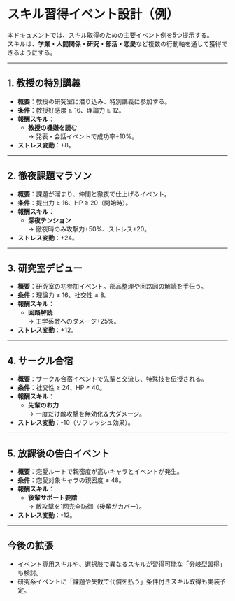 # スキル習得イベント設計（例）

本ドキュメントでは、スキル取得のための主要イベント例を5つ提示する。  
スキルは、**学業・人間関係・研究・部活・恋愛**など複数の行動軸を通して獲得できるようにする。

---

## 1. 教授の特別講義
- **概要**：教授の研究室に潜り込み、特別講義に参加する。
- **条件**：教授好感度 ≥ 16、理論力 ≥ 12。
- **報酬スキル**：  
  - **教授の機嫌を読む**  
    → 発表・会話イベントで成功率+10%。  
- **ストレス変動**：+8。

---

## 2. 徹夜課題マラソン
- **概要**：課題が溜まり、仲間と徹夜で仕上げるイベント。
- **条件**：提出力 ≥ 16、HP ≥ 20（開始時）。
- **報酬スキル**：  
  - **深夜テンション**  
    → 徹夜時のみ攻撃力+50%、ストレス+20。  
- **ストレス変動**：+24。

---

## 3. 研究室デビュー
- **概要**：研究室の初参加イベント。部品整理や回路図の解読を手伝う。
- **条件**：理論力 ≥ 16、社交性 ≥ 8。
- **報酬スキル**：  
  - **回路解読**  
    → 工学系敵へのダメージ+25%。  
- **ストレス変動**：+12。

---

## 4. サークル合宿
- **概要**：サークル合宿イベントで先輩と交流し、特殊技を伝授される。
- **条件**：社交性 ≥ 24、HP ≥ 40。
- **報酬スキル**：  
  - **先輩のお力**  
    → 一度だけ敵攻撃を無効化＆大ダメージ。  
- **ストレス変動**：-10（リフレッシュ効果）。

---

## 5. 放課後の告白イベント
- **概要**：恋愛ルートで親密度が高いキャラとイベントが発生。
- **条件**：恋愛対象キャラの親密度 ≥ 48。
- **報酬スキル**：  
  - **後輩サポート要請**  
    → 敵攻撃を1回完全防御（後輩がカバー）。  
- **ストレス変動**：-12。

---

## 今後の拡張
- イベント専用スキルや、選択肢で異なるスキルが習得可能な「分岐型習得」も検討。
- 研究系イベントに「課題や失敗で代償を払う」条件付きスキル取得も実装予定。
